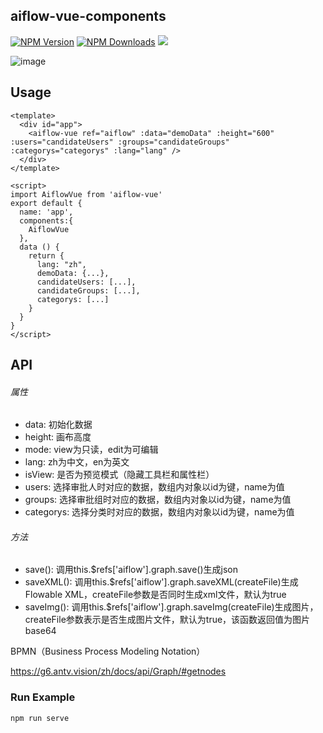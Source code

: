 ## aiflow-vue-components

[![NPM Version](http://img.shields.io/npm/v/aiflow-vue.svg?style=flat)](https://www.npmjs.org/package/aiflow-vue)
[![NPM Downloads](https://img.shields.io/npm/dm/aiflow-vue.svg?style=flat)](https://www.npmjs.org/package/aiflow-vue)
![](https://img.shields.io/badge/license-MIT-000000.svg)

![image](https://github.com/athena-flow/aiflow-vue-components/raw/master/example/snapshots/1.jpg)

## Usage
```
<template>
  <div id="app">
    <aiflow-vue ref="aiflow" :data="demoData" :height="600" :users="candidateUsers" :groups="candidateGroups" :categorys="categorys" :lang="lang" />
  </div>
</template>

<script>
import AiflowVue from 'aiflow-vue'
export default {
  name: 'app',
  components:{
    AiflowVue
  },
  data () {
    return {
      lang: "zh",
      demoData: {...},
      candidateUsers: [...],
      candidateGroups: [...],
      categorys: [...]
    }
  }
}
</script>
```

## API
###### 属性
* data: 初始化数据
* height: 画布高度
* mode: view为只读，edit为可编辑
* lang: zh为中文，en为英文
* isView: 是否为预览模式（隐藏工具栏和属性栏）
* users: 选择审批人时对应的数据，数组内对象以id为键，name为值
* groups: 选择审批组时对应的数据，数组内对象以id为键，name为值
* categorys: 选择分类时对应的数据，数组内对象以id为键，name为值

###### 方法
* save(): 调用this.$refs['aiflow'].graph.save()生成json
* saveXML(): 调用this.$refs['aiflow'].graph.saveXML(createFile)生成Flowable XML，createFile参数是否同时生成xml文件，默认为true
* saveImg(): 调用this.$refs['aiflow'].graph.saveImg(createFile)生成图片，createFile参数表示是否生成图片文件，默认为true，该函数返回值为图片base64

BPMN（Business Process Modeling Notation）

https://g6.antv.vision/zh/docs/api/Graph/#getnodes

### Run Example
```
npm run serve
```

